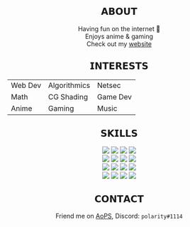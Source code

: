 <div align="center">
  <h2>𝗔𝗕𝗢𝗨𝗧</h2>
  Having fun on the internet 🤞
  <br>
  Enjoys anime & gaming
  <br>
  Check out my <a href="https://polarr.github.io">website</a>
  <br>
  <h2>𝗜𝗡𝗧𝗘𝗥𝗘𝗦𝗧𝗦</h2>
  <table>
    <tr>
      <td>Web Dev</td>
      <td>Algorithmics</td>
      <td>Netsec</td>
    </tr>
    <tr>
      <td>Math</td>
      <td>CG Shading</td>
      <td>Game Dev</td>
    </tr>
    <tr>
      <td>Anime</td>
      <td>Gaming</td>
      <td>Music</td>
    </tr>
  </table>
  <h2>𝗦𝗞𝗜𝗟𝗟𝗦</h2>
  <img src="https://img.shields.io/badge/-HTML5-E34F26?logo=HTML5&logoColor=white&style=for-the-badge">
  <img src="https://img.shields.io/badge/-CSS3-1572B6?logo=CSS3&logoColor=white&style=for-the-badge">
  <img src="https://img.shields.io/badge/-Javascript-F7DF1E?logo=Javascript&logoColor=white&style=for-the-badge">
  <img src="https://img.shields.io/badge/-Python-3776AB?logo=Python&logoColor=white&style=for-the-badge">
  <br>
  <img src="https://img.shields.io/badge/-Typescript-3178C6?logo=Typescript&logoColor=white&style=for-the-badge">
  <img src="https://img.shields.io/badge/-C++-00599C?logo=cplusplus&logoColor=white&style=for-the-badge">
  <img src="https://img.shields.io/badge/-C%23-239120?logo=csharp&logoColor=white&style=for-the-badge">
  <img src="https://img.shields.io/badge/-Java-007396?logo=java&logoColor=white&style=for-the-badge">
  <br>
  <img src="https://img.shields.io/badge/-.NET-512BD4?logo=dotnet&logoColor=white&style=for-the-badge">
  <img src="https://img.shields.io/badge/-React-61DAFB?logo=react&logoColor=white&style=for-the-badge">
  <img src="https://img.shields.io/badge/-Socket.io-010101?logo=socketdotio&logoColor=white&style=for-the-badge">
  <img src="https://img.shields.io/badge/-WebGL-990000?logo=webgl&logoColor=white&style=for-the-badge">
  <br>
  <img src="https://img.shields.io/badge/-PostgreSQL-4169E1?logo=MariaDB&logoColor=white&style=for-the-badge">
  <img src="https://img.shields.io/badge/-MongoDB-47A248?logo=MongoDB&logoColor=white&style=for-the-badge">
  <img src="https://img.shields.io/badge/-Git-F05032?logo=Git&logoColor=white&style=for-the-badge">
  <img src="https://img.shields.io/badge/-GNU Bash-4EAA25?logo=GNU Bash&logoColor=white&style=for-the-badge"> 
  
  
  <h2>𝗖𝗢𝗡𝗧𝗔𝗖𝗧</h2>
  Friend me on <a href="https://artofproblemsolving.com/community/user/polarity" target="_blank">AoPS</a>, Discord: <code>polarity#1114</code>
</div>
